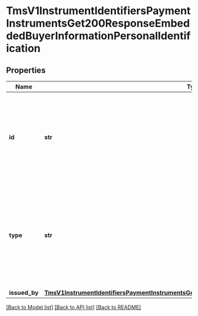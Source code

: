# TmsV1InstrumentIdentifiersPaymentInstrumentsGet200ResponseEmbeddedBuyerInformationPersonalIdentification

## Properties
Name | Type | Description | Notes
------------ | ------------- | ------------- | -------------
**id** | **str** | Customer&#39;s identification number.  **Important**: Contact your TeleCheck representative to learn whether this field is required or optional.  | [optional] 
**type** | **str** | Type of personal identification.  **Important**: Contact your TeleCheck representative to learn whether this field is required or optional.  Valid values: - driver license  | [optional] 
**issued_by** | [**TmsV1InstrumentIdentifiersPaymentInstrumentsGet200ResponseEmbeddedBuyerInformationIssuedBy**](TmsV1InstrumentIdentifiersPaymentInstrumentsGet200ResponseEmbeddedBuyerInformationIssuedBy.md) |  | [optional] 

[[Back to Model list]](../README.md#documentation-for-models) [[Back to API list]](../README.md#documentation-for-api-endpoints) [[Back to README]](../README.md)


